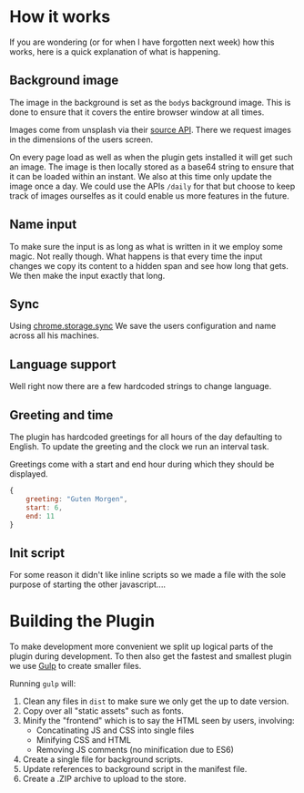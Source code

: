 # How it works

If you are wondering (or for when I have forgotten next week) how this works, here is a quick explanation of what is happening.

## Background image

The image in the background is set as the `body`s background image. This is done to ensure that it covers the entire browser window at all times.

Images come from unsplash via their [source API](https://source.unsplash.com/). There we request images in the dimensions of the users screen.

On every page load as well as when the plugin gets installed it will get such an image. The image is then locally stored as a base64 string to ensure that it can be loaded within an instant. We also at this time only update the image once a day. We could use the APIs `/daily` for that but choose to keep track of images ourselfes as it could enable us more features in the future.

## Name input

To make sure the input is as long as what is written in it we employ some magic. Not really though. What happens is that every time the input changes we copy its content to a hidden span and see how long that gets. We then make the input exactly that long.

## Sync

Using [chrome.storage.sync](https://developer.chrome.com/extensions/storage#property-sync) We save the users configuration and name across all his machines.

## Language support

Well right now there are a few hardcoded strings to change language.

## Greeting and time

The plugin has hardcoded greetings for all hours of the day defaulting to English. To update the greeting and the clock we run an interval task.

Greetings come with a start and end hour during which they should be displayed.

```javascript
{
	greeting: "Guten Morgen",
	start: 6,
	end: 11
}
```

## Init script

For some reason it didn't like inline scripts so we made a file with the sole purpose of starting the other javascript....

# Building the Plugin

To make development more convenient we split up logical parts of the plugin during development. To then also get the fastest and smallest plugin we use [Gulp](http://www.gulpjs.com/) to create smaller files.

Running `gulp` will:

1. Clean any files in `dist` to make sure we only get the up to date version.
2. Copy over all "static assets" such as fonts.
3. Minify the "frontend" which is to say the HTML seen by users, involving:
	- Concatinating JS and CSS into single files
	- Minifying CSS and HTML
	- Removing JS comments (no minification due to ES6)
4. Create a single file for background scripts.
5. Update references to background script in the manifest file.
6. Create a .ZIP archive to upload to the store.
